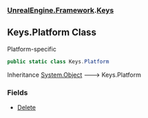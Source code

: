 ### [UnrealEngine.Framework](./UnrealEngine-Framework.md 'UnrealEngine.Framework').[Keys](./Keys.md 'UnrealEngine.Framework.Keys')
## Keys.Platform Class
Platform-specific  
```csharp
public static class Keys.Platform
```
Inheritance [System.Object](https://docs.microsoft.com/en-us/dotnet/api/System.Object 'System.Object') &#129106; Keys.Platform  
### Fields
- [Delete](./Keys-Platform-Delete.md 'UnrealEngine.Framework.Keys.Platform.Delete')
